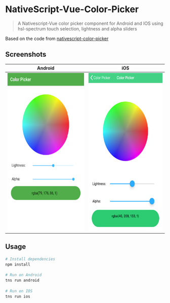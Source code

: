 # NativeScript-Vue-Color-Picker

> A Nativescript-Vue color picker component for Android and IOS using hsl-spectrum touch selection, lightness and alpha sliders

Based on the code from [nativescript-color-picker](https://github.com/bradmartin/nativescript-color-picker)

## Screenshots

| Android                   | iOS                                        |
| -------------------------------- | ------------------------------------------------- |
| <img src="./screens/android.png" width="300" height="500"> | <img src="./screens/ios.png" width="300" height="500"> |

## Usage

``` bash
# Install dependencies
npm install

# Run on Android
tns run android

# Run on IOS
tns run ios

```
